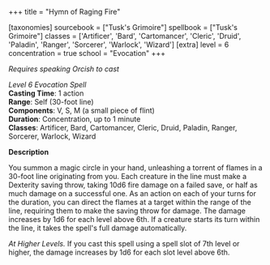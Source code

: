 +++
title = "Hymn of Raging Fire"

[taxonomies]
sourcebook = ["Tusk's Grimoire"]
spellbook = ["Tusk's Grimoire"]
classes = ['Artificer', 'Bard', 'Cartomancer', 'Cleric', 'Druid', 'Paladin', 'Ranger', 'Sorcerer', 'Warlock', 'Wizard']
[extra]
level = 6
concentration = true
school = "Evocation"
+++

_Requires speaking Orcish to cast_

*Level 6 Evocation Spell*  
**Casting Time**: 1 action  
**Range**: Self (30-foot line)  
**Components**: V, S, M (a small piece of flint)  
**Duration**: Concentration, up to 1 minute  
**Classes**: Artificer, Bard, Cartomancer, Cleric, Druid, Paladin, Ranger, Sorcerer, Warlock, Wizard  

**Description**

You summon a magic circle in your hand, unleashing a torrent of flames in a 30-foot line originating from you. Each creature in the line must make a Dexterity saving throw, taking 10d6 fire damage on a failed save, or half as much damage on a successful one. As an action on each of your turns for the duration, you can direct the flames at a target within the range of the line, requiring them to make the saving throw for damage. The damage increases by 1d6 for each level above 6th. If a creature starts its turn within the line, it takes the spell's full damage automatically.

*At Higher Levels.* If you cast this spell using a spell slot of 7th level or higher, the damage increases by 1d6 for each slot level above 6th.
